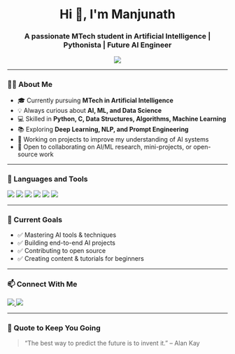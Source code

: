 <h1 align="center">Hi 👋, I'm Manjunath</h1>
<h3 align="center">A passionate MTech student in Artificial Intelligence | Pythonista | Future AI Engineer</h3>

<p align="center">
  <img src="https://readme-typing-svg.herokuapp.com/?lines=MTech+AI+Student;Passionate+about+AI/ML;Loves+Python+%26+Data+Structures&center=true&width=500&height=45">
</p>

---

### 👨‍💻 About Me

- 🎓 Currently pursuing **MTech in Artificial Intelligence**
- 💡 Always curious about **AI, ML, and Data Science**
- 💻 Skilled in **Python, C, Data Structures, Algorithms, Machine Learning**
- 📚 Exploring **Deep Learning, NLP, and Prompt Engineering**
- 🔭 Working on projects to improve my understanding of AI systems
- 🤝 Open to collaborating on AI/ML research, mini-projects, or open-source work

---

### 🚀 Languages and Tools

<p align="left">
  <img src="https://img.shields.io/badge/Python-3776AB?style=for-the-badge&logo=python&logoColor=white"/>
  <img src="https://img.shields.io/badge/C-00599C?style=for-the-badge&logo=c&logoColor=white"/>
  <img src="https://img.shields.io/badge/Data%20Structures-FFA500?style=for-the-badge"/>
  <img src="https://img.shields.io/badge/Machine%20Learning-FF6F00?style=for-the-badge"/>
  <img src="https://img.shields.io/badge/Artificial%20Intelligence-00C853?style=for-the-badge"/>
  <img src="https://img.shields.io/badge/GitHub-100000?style=for-the-badge&logo=github&logoColor=white"/>
</p>

---

### 🧠 Current Goals

- ✅ Mastering AI tools & techniques
- ✅ Building end-to-end AI projects
- ✅ Contributing to open source
- ✅ Creating content & tutorials for beginners

---

### 📫 Connect With Me

<p>
  <a href="www.linkedin.com/in/manju-patil-96a6301bb" target="_blank">
    <img src="C:\Users\Manoj Patil\Downloads\linkedin.png" />
  </a>
  <a href="mailto:manjupatil2611@gmail.com">
    <img src="C:\Users\Manoj Patil\Downloads\mail.png"/>
  </a>
</p>

---

### 🌱 Quote to Keep You Going

> “The best way to predict the future is to invent it.” – Alan Kay
